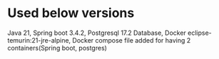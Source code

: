 Used below versions
===================
Java 21, Spring boot 3.4.2, Postgresql 17.2 Database, Docker eclipse-temurin:21-jre-alpine, Docker compose file added for having 2 containers(Spring boot, postgres)